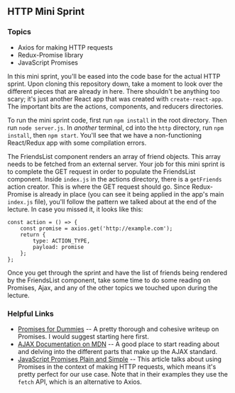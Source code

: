 ## HTTP Mini Sprint

### Topics
  * Axios for making HTTP requests
  * Redux-Promise library
  * JavaScript Promises

In this mini sprint, you'll be eased into the code base for the actual HTTP sprint. Upon cloning this repository down, take a moment to look over the different pieces that are already in here. There shouldn't be anything too scary; it's just another React app that was created with `create-react-app`. The important bits are the actions, components, and reducers directories.

To run the mini sprint code, first run `npm install` in the root directory. Then run `node server.js`. In _another_ terminal, cd into the `http` directory, run `npm install`, then `npm start`. You'll see that we have a non-functioning React/Redux app with some compilation errors. 

The FriendsList component renders an array of friend objects. This array needs to be fetched from an external server. Your job for this mini sprint is to complete the GET request in order to populate the FriendsList component. Inside `index.js` in the actions directory, there is a `getFriends` action creator. This is where the GET request should go. Since Redux-Promise is already in place (you can see it being applied in the app's main `index.js` file), you'll follow the pattern we talked about at the end of the lecture. In case you missed it, it looks like this:

```
const action = () => {
    const promise = axios.get('http://example.com');
    return {
        type: ACTION_TYPE,
        payload: promise
    };
};
```

Once you get through the sprint and have the list of friends being rendered by the FriendsList component, take some time to do some reading on Promises, Ajax, and any of the other topics we touched upon during the lecture. 

### Helpful Links
  * [Promises for Dummies](https://scotch.io/tutorials/javascript-promises-for-dummies) -- A pretty thorough and cohesive writeup on Promises. I would suggest starting here first.
  * [AJAX Documentation on MDN](https://developer.mozilla.org/en-US/docs/AJAX) -- A good place to start reading about and delving into the different parts that make up the AJAX standard.
  * [JavaScript Promises Plain and Simple](https://coligo.io/javascript-promises-plain-simple/) -- This article talks about using Promises in the context of making HTTP requests, which means it's pretty perfect for our use case. Note that in their examples they use the `fetch` API, which is an alternative to Axios.